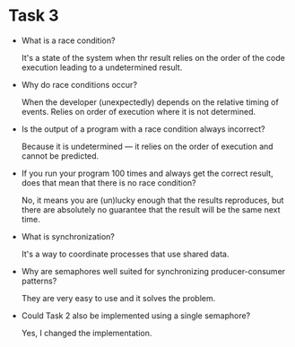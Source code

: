# Task 3

- What is a race condition?

    It's a state of the system when thr result relies on the order of the code execution leading to a undetermined result.

- Why do race conditions occur?

    When the developer (unexpectedly) depends on the relative timing of events. Relies on order of execution where it is not determined.

- Is the output of a program with a race condition always incorrect?

    Because it is undetermined — it relies on the order of execution and cannot be predicted.

- If you run your program 100 times and always get the correct result, does
  that mean that there is no race condition?
  
    No, it means you are (un)lucky enough that the results reproduces, but there are absolutely no guarantee that the result will be the same next time.
  
- What is synchronization?

    It's a way to coordinate processes that use shared data.

- Why are semaphores well suited for synchronizing producer-consumer patterns?

    They are very easy to use and it solves the problem.  

- Could Task 2 also be implemented using a single semaphore?

    Yes, I changed the implementation.